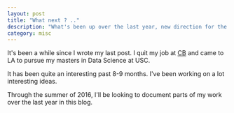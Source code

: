 ```yaml
---
layout: post
title: "What next ? .."
description: "What's been up over the last year, new direction for the blog"
category: misc
---
```


It's been a while since I wrote my last post. I quit my job at [CB](http://codebrahma.com) and came to LA to pursue my masters in Data Science at USC.

It has been quite an interesting past 8-9 months. I've been working on a lot interesting ideas.

Through the summer of 2016, I'll be looking to document parts of my work over the last year in this blog.
